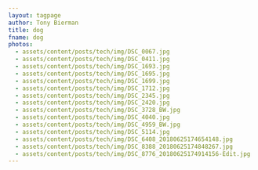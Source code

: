 ```yaml
---
layout: tagpage
author: Tony Bierman
title: dog
fname: dog
photos:
  - assets/content/posts/tech/img/DSC_0067.jpg
  - assets/content/posts/tech/img/DSC_0411.jpg
  - assets/content/posts/tech/img/DSC_1693.jpg
  - assets/content/posts/tech/img/DSC_1695.jpg
  - assets/content/posts/tech/img/DSC_1699.jpg
  - assets/content/posts/tech/img/DSC_1712.jpg
  - assets/content/posts/tech/img/DSC_2345.jpg
  - assets/content/posts/tech/img/DSC_2420.jpg
  - assets/content/posts/tech/img/DSC_3728_BW.jpg
  - assets/content/posts/tech/img/DSC_4040.jpg
  - assets/content/posts/tech/img/DSC_4959_BW.jpg
  - assets/content/posts/tech/img/DSC_5114.jpg
  - assets/content/posts/tech/img/DSC_6408_20180625174654148.jpg
  - assets/content/posts/tech/img/DSC_8388_20180625174848267.jpg
  - assets/content/posts/tech/img/DSC_8776_20180625174914156-Edit.jpg
---
```


